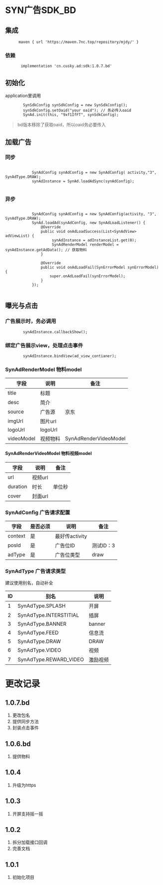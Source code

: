 # SYN广告SDK_BD

## 集成
  ```
		maven { url 'https://maven.7nc.top/repository/mjdy/' }
  ```

### 依赖

 ```
 		implementation 'cn.cusky.ad:sdk:1.0.7.bd'
 ```


## 初始化

application里调用

```
        SynSdkConfig synSdkConfig = new SynSdkConfig();
        synSdkConfig.setOaid("your oaid"); // 务必传入oaid
        SynAd.init(this, "9xf1IfFT", synSdkConfig);
```

> bd版本移除了获取oaid，所以oaid务必要传入

## 加载广告

### 同步


```

			SynAdConfig synAdConfig = new SynAdConfig( activity,"3", SynAdType.DRAW);
			synAdInstance = SynAd.loadAdSync(synAdConfig);
			
```

### 异步

```

			SynAdConfig synAdConfig = new SynAdConfig(activity, "3", SynAdType.DRAW);
			SynAd.loadAd(synAdConfig, new SynAdLoadListener() {
			    @Override
			    public void onAdLoadSuccess(List<SynAdView> adViewList) {
			         synAdInstance = adInstanceList.get(0);
			         SynAdRenderModel renderModel = synAdInstance.getAdData(); // 获取物料
			    }
			
			    @Override
			    public void onAdLoadFail(SynErrorModel synErrorModel) {
			        super.onAdLoadFail(synErrorModel);
			    }
			});
			

```

## 曝光与点击

### 广告展示时，务必调用

```
		synAdInstance.callbackShow();
```

### 绑定广告展示view，处理点击事件
```
		synAdInstance.bindView(ad_view_contianer);
```


### SynAdRenderModel 物料model
 字段  |说明 | 备注
---| --- | --- 
title| 标题 |
desc | 简介|
source | 广告源| 京东
imgUrl | 图片url|
logoUrl | logoUrl|
videoModel | 视频物料| SynAdRenderVideoModel

#### SynAdRenderVideoModel 物料视频model

   字段  |说明 | 备注
---| --- | --- 
url| 视频url |
duration| 时长 | 单位秒
cover | 封面url |

### SynAdConfig 广告请求配置


   字段   | 是否必须|说明 | 备注
---| --- | --- | ---
context| 是 | 最好传activity |
posId | 是| 广告位ID| 测试ID：3
adType | 是| 广告位类型 | draw

### SynAdType 广告请求类型

建议使用别名，自动补全

   ID   |别名 | 说明
---| --- | ---
1 | SynAdType.SPLASH | 开屏
2 | SynAdType.INTERSTITIAL|插屏
3 | SynAdType.BANNER| banner
4 | SynAdType.FEED | 信息流
5 | SynAdType.DRAW | DRAW
6 | SynAdType.VIDEO | 视频
7 | SynAdType.REWARD_VIDEO | 激励视频


# 更改记录
## 1.0.7.bd
1. 更改包名
2. 提供同步方法
3. 封装点击事件

## 1.0.6.bd
1. 提供物料

## 1.0.4
1. 升级为https
## 1.0.3
1. 开屏支持摇一摇

## 1.0.2
1. 拆分加载接口回调
2. 完善文档

## 1.0.1
1. 初始化项目